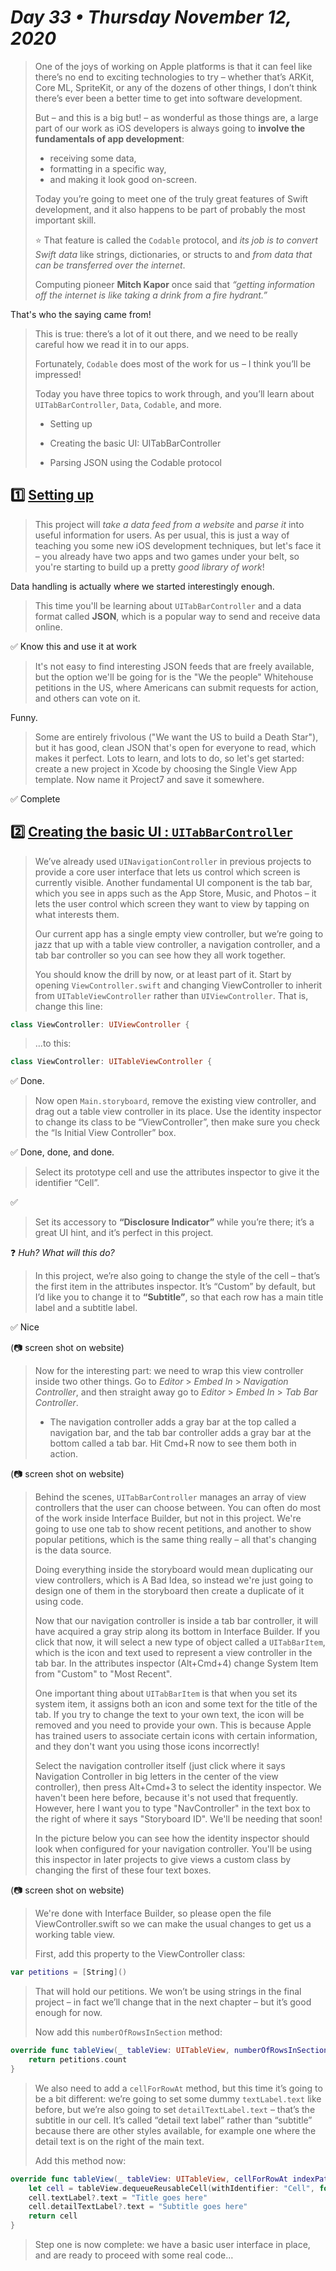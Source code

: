 # *Day 33 • Thursday November 12, 2020*

>One of the joys of working on Apple platforms is that it can feel like there’s no end to exciting technologies to try – whether that’s ARKit, Core ML, SpriteKit, or any of the dozens of other things, I don’t think there’s ever been a better time to get into software development.
>
>But – and this is a big but! – as wonderful as those things are, a large part of our work as iOS developers is always going to **involve the fundamentals of app development**: 
>* receiving some data,
>* formatting in a specific way,
>* and making it look good on-screen.
>
>Today you’re going to meet one of the truly great features of Swift development, and it also happens to be part of probably the most important skill. 
>
> :star: That feature is called the `Codable` protocol, and _its job is to convert Swift data_ like strings, dictionaries, or structs to and _from data that can be transferred over the internet_.
>
>Computing pioneer **Mitch Kapor** once said that _“getting information off the internet is like taking a drink from a fire hydrant.”_ 

That's who the saying came from!

>This is true: there’s a lot of it out there, and we need to be really careful how we read it in to our apps.
>
>Fortunately, `Codable` does most of the work for us – I think you’ll be impressed!
>
>Today you have three topics to work through, and you’ll learn about `UITabBarController`, `Data`, `Codable`, and more.
>
>* Setting up
>
>* Creating the basic UI: UITabBarController
>
>* Parsing JSON using the Codable protocol

## :one:  [Setting up](https://www.hackingwithswift.com/read/7/1/setting-up) 

>This project will _take a data feed from a website_ and _parse it_ into useful information for users. As per usual, this is just a way of teaching you some new iOS development techniques, but let's face it – you already have two apps and two games under your belt, so you're starting to build up a pretty _good library of work_!

Data handling is actually where we started interestingly enough.

>This time you'll be learning about `UITabBarController` and a data format called **JSON**, which is a popular way to send and receive data online. 

:white_check_mark: Know this and use it at work

> It's not easy to find interesting JSON feeds that are freely available, but the option we'll be going for is the "We the people" Whitehouse petitions in the US, where Americans can submit requests for action, and others can vote on it.

Funny.

>Some are entirely frivolous ("We want the US to build a Death Star"), but it has good, clean JSON that's open for everyone to read, which makes it perfect. Lots to learn, and lots to do, so let's get started: create a new project in Xcode by choosing the Single View App template. Now name it Project7 and save it somewhere.

:white_check_mark: Complete 

## :two:  [Creating the basic UI : `UITabBarController`](https://www.hackingwithswift.com/read/7/2/creating-the-basic-ui-uitabbarcontroller) 

>We’ve already used `UINavigationController` in previous projects to provide a core user interface that lets us control which screen is currently visible. Another fundamental UI component is the tab bar, which you see in apps such as the App Store, Music, and Photos – it lets the user control which screen they want to view by tapping on what interests them.
>
>Our current app has a single empty view controller, but we’re going to jazz that up with a table view controller, a navigation controller, and a tab bar controller so you can see how they all work together.
>
>You should know the drill by now, or at least part of it. Start by opening `ViewController.swift` and changing ViewController to inherit from `UITableViewController` rather than `UIViewController`. That is, change this line:

```swift
class ViewController: UIViewController {
```

>…to this:

```swift
class ViewController: UITableViewController {
```

:white_check_mark: Done.

>Now open `Main.storyboard`, remove the existing view controller, and drag out a table view controller in its place. Use the identity inspector to change its class to be “ViewController”, then make sure you check the “Is Initial View Controller” box.

:white_check_mark: Done, done, and done.

>Select its prototype cell and use the attributes inspector to give it the identifier “Cell”. 

:white_check_mark: 

>Set its accessory to **“Disclosure Indicator”** while you’re there; it’s a great UI hint, and it’s perfect in this project. 

:question: _Huh? What will this do?_

>In this project, we’re also going to change the style of the cell – that’s the first item in the attributes inspector. It’s “Custom” by default, but I’d like you to change it to **“Subtitle”**, so that each row has a main title label and a subtitle label.

:white_check_mark: Nice

(:camera: screen shot on website)

>Now for the interesting part: we need to wrap this view controller inside two other things. Go to _Editor_ > _Embed In_ > _Navigation Controller_, and then straight away go to _Editor_ > _Embed In_ > _Tab Bar Controller_. 
>* The navigation controller adds a gray bar at the top called a navigation bar, and the tab bar controller adds a gray bar at the bottom called a tab bar. Hit Cmd+R now to see them both in action.

(:camera: screen shot on website)

>Behind the scenes, `UITabBarController` manages an array of view controllers that the user can choose between. You can often do most of the work inside Interface Builder, but not in this project. We're going to use one tab to show recent petitions, and another to show popular petitions, which is the same thing really – all that's changing is the data source.
>
>Doing everything inside the storyboard would mean duplicating our view controllers, which is A Bad Idea, so instead we're just going to design one of them in the storyboard then create a duplicate of it using code.
>
>Now that our navigation controller is inside a tab bar controller, it will have acquired a gray strip along its bottom in Interface Builder. If you click that now, it will select a new type of object called a `UITabBarItem`, which is the icon and text used to represent a view controller in the tab bar. In the attributes inspector (Alt+Cmd+4) change System Item from "Custom" to "Most Recent".
>
>One important thing about `UITabBarItem` is that when you set its system item, it assigns both an icon and some text for the title of the tab. If you try to change the text to your own text, the icon will be removed and you need to provide your own. This is because Apple has trained users to associate certain icons with certain information, and they don't want you using those icons incorrectly!
>
>Select the navigation controller itself (just click where it says Navigation Controller in big letters in the center of the view controller), then press Alt+Cmd+3 to select the identity inspector. We haven't been here before, because it's not used that frequently. However, here I want you to type "NavController" in the text box to the right of where it says "Storyboard ID". We'll be needing that soon!
>
>In the picture below you can see how the identity inspector should look when configured for your navigation controller. You'll be using this inspector in later projects to give views a custom class by changing the first of these four text boxes.

(:camera: screen shot on website)

>We're done with Interface Builder, so please open the file ViewController.swift so we can make the usual changes to get us a working table view.
>
>First, add this property to the ViewController class:

```swift
var petitions = [String]()
```

>That will hold our petitions. We won’t be using strings in the final project – in fact we’ll change that in the next chapter – but it’s good enough for now.
>
>Now add this `numberOfRowsInSection` method:

```swift
override func tableView(_ tableView: UITableView, numberOfRowsInSection section: Int) -> Int {
    return petitions.count
}
```

>We also need to add a `cellForRowAt` method, but this time it’s going to be a bit different: we’re going to set some dummy `textLabel.text` like before, but we’re also going to set `detailTextLabel.text` – that’s the subtitle in our cell. It’s called “detail text label” rather than “subtitle” because there are other styles available, for example one where the detail text is on the right of the main text.
>
>Add this method now:

```swift
override func tableView(_ tableView: UITableView, cellForRowAt indexPath: IndexPath) -> UITableViewCell {
    let cell = tableView.dequeueReusableCell(withIdentifier: "Cell", for: indexPath)
    cell.textLabel?.text = "Title goes here"
    cell.detailTextLabel?.text = "Subtitle goes here"
    return cell
}
```

>Step one is now complete: we have a basic user interface in place, and are ready to proceed with some real code…